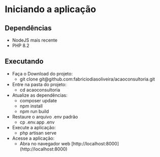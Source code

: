 <h1>Iniciando a aplicação</h1>
<h2>Dependências</h2>
    <ul>
        <li>NodeJS mais recente</li>
        <li>PHP 8.2</li>
    </ul>
<h2>Executando</h2>
<ul>
    <li>Faça o Download do projeto:
        <ul>
            <li>git clone git@github.com:fabriciodiasoliveira/acaoconsultoria.git</li>
        </ul>
    <li>Entre na pasta do projeto:
        <ul>
            <li>cd acaoconsultoria</li>
        </ul>
    <li>Atualize as dependências:
        <ul>
            <li>composer update</li>
            <li>npm install</li>
            <li>npm run build</li>
        </ul>
    </li>
    <li>Restaure o arquivo .env padrão
        <ul>
            <li>cp .env.app .env</li>
        </ul>
    </li>
    <li>Execute a aplicação:
        <ul>
            <li>php artisan serve</li>
        </ul>
    </li>
    <li>Acesse a aplicação:
        <ul>
            <li>Abra no navegador web [http://localhost:8000](http://localhost:8000)</li>
        </ul>
    </li>
</ul>
